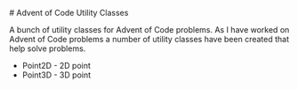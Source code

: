 # Advent of Code Utility Classes

A bunch of utility classes for Advent of Code problems. As I have worked on Advent of Code problems a number of utility classes have been created that help solve problems.

- Point2D - 2D point
- Point3D - 3D point

